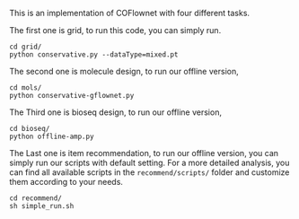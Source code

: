 This is an implementation of COFlownet with four different tasks.

The first one is grid, to run this code, you can simply run.

```
cd grid/
python conservative.py --dataType=mixed.pt
```

The second one is molecule design, to run our offline version, 

```
cd mols/
python conservative-gflownet.py
```

The Third one is bioseq design, to run our offline version, 

```
cd bioseq/
python offline-amp.py
```

The Last one is item recommendation, to run our offline version, you can simply run our scripts with default setting. For a more detailed analysis, you can find all available scripts in the `recommend/scripts/` folder and customize them according to your needs.

```
cd recommend/
sh simple_run.sh
```

